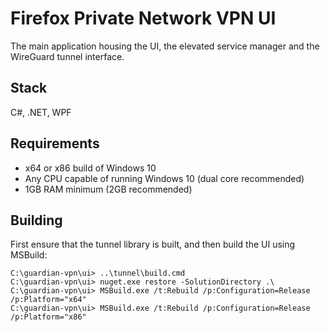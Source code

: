 # Firefox Private Network VPN UI

The main application housing the UI, the elevated service manager and the WireGuard tunnel interface.

## Stack

C#, .NET, WPF

## Requirements

- x64 or x86 build of Windows 10
- Any CPU capable of running Windows 10 (dual core recommended)
- 1GB RAM minimum (2GB recommended)

## Building

First ensure that the tunnel library is built, and then build the UI using MSBuild:

```
C:\guardian-vpn\ui> ..\tunnel\build.cmd
C:\guardian-vpn\ui> nuget.exe restore -SolutionDirectory .\
C:\guardian-vpn\ui> MSBuild.exe /t:Rebuild /p:Configuration=Release /p:Platform="x64"
C:\guardian-vpn\ui> MSBuild.exe /t:Rebuild /p:Configuration=Release /p:Platform="x86"
```
